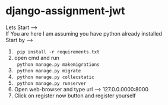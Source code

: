 # django-assignment-jwt
Lets Start --> <br>
If You are here I am assuming you have python already installed <br>
Start by --> <br>
1. <code> pip install -r requirements.txt </code> <br>
2. open cmd and run <br> 
<code> python manage.py makemigrations </code> <br>
3. <code> python manage.py migrate </code> <br>
4. <code> python manage.py collecstatic </code> <br>
5. <code> python manage.py runserver </code> <br>
6. Open web-browser and type url --> 127.0.0.0000:8000 <br>
7. Click on register now button and register yourself <br>
